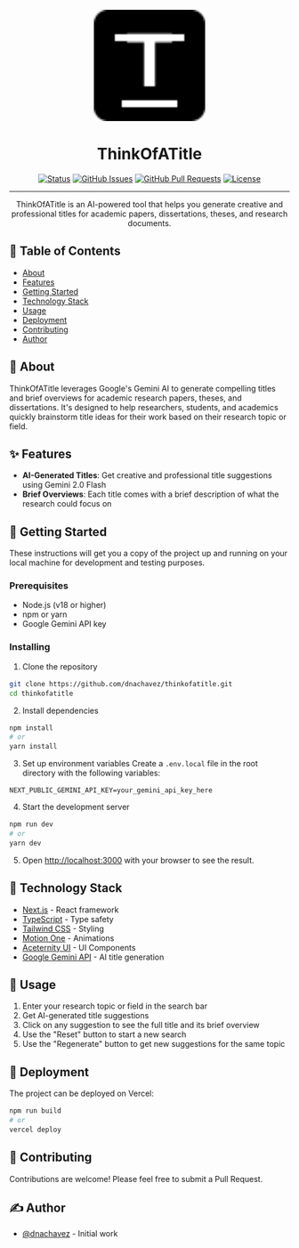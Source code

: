 <p align="center">
  <a href="https://thinkofatitle.dnachavez.dev" rel="noopener">
 <img width=200px height=200px src="public/favicon.svg" alt="ThinkOfATitle logo"></a>
</p>

<h1 align="center">ThinkOfATitle</h1>

<div align="center">

[![Status](https://img.shields.io/badge/status-active-success.svg)]()
[![GitHub Issues](https://img.shields.io/github/issues/dnachavez/ThinkOfATitle.svg)](https://github.com/dnachavez/ThinkOfATitle/issues)
[![GitHub Pull Requests](https://img.shields.io/github/issues-pr/dnachavez/ThinkOfATitle.svg)](https://github.com/dnachavez/ThinkOfATitle/pulls)
[![License](https://img.shields.io/badge/license-MIT-blue.svg)](/LICENSE)

</div>

---

<p align="center"> 
  ThinkOfATitle is an AI-powered tool that helps you generate creative and professional titles for academic papers, dissertations, theses, and research documents.
  <br> 
</p>

## 📝 Table of Contents

- [About](#about)
- [Features](#features)
- [Getting Started](#getting_started)
- [Technology Stack](#technology_stack)
- [Usage](#usage)
- [Deployment](#deployment)
- [Contributing](#contributing)
- [Author](#author)

## 🧐 About <a name="about"></a>

ThinkOfATitle leverages Google's Gemini AI to generate compelling titles and brief overviews for academic research papers, theses, and dissertations. It's designed to help researchers, students, and academics quickly brainstorm title ideas for their work based on their research topic or field.

## ✨ Features <a name="features"></a>

- **AI-Generated Titles**: Get creative and professional title suggestions using Gemini 2.0 Flash
- **Brief Overviews**: Each title comes with a brief description of what the research could focus on

## 🏁 Getting Started <a name="getting_started"></a>

These instructions will get you a copy of the project up and running on your local machine for development and testing purposes.

### Prerequisites

- Node.js (v18 or higher)
- npm or yarn
- Google Gemini API key

### Installing

1. Clone the repository
```bash
git clone https://github.com/dnachavez/thinkofatitle.git
cd thinkofatitle
```

2. Install dependencies
```bash
npm install
# or
yarn install
```

3. Set up environment variables
Create a `.env.local` file in the root directory with the following variables:
```
NEXT_PUBLIC_GEMINI_API_KEY=your_gemini_api_key_here
```

4. Start the development server
```bash
npm run dev
# or
yarn dev
```

5. Open [http://localhost:3000](http://localhost:3000) with your browser to see the result.

## 🔧 Technology Stack <a name="technology_stack"></a>

- [Next.js](https://nextjs.org/) - React framework
- [TypeScript](https://www.typescriptlang.org/) - Type safety
- [Tailwind CSS](https://tailwindcss.com/) - Styling
- [Motion One](https://motion.dev/) - Animations
- [Aceternity UI](https://ui.aceternity.com/) - UI Components
- [Google Gemini API](https://ai.google.dev/docs/gemini_api) - AI title generation

## 🎈 Usage <a name="usage"></a>

1. Enter your research topic or field in the search bar
2. Get AI-generated title suggestions
3. Click on any suggestion to see the full title and its brief overview
4. Use the "Reset" button to start a new search
5. Use the "Regenerate" button to get new suggestions for the same topic

## 🚀 Deployment <a name="deployment"></a>

The project can be deployed on Vercel:

```bash
npm run build
# or
vercel deploy
```

## 🤝 Contributing <a name="contributing"></a>

Contributions are welcome! Please feel free to submit a Pull Request.

## ✍️ Author <a name="author"></a>

- [@dnachavez](https://github.com/dnachavez) - Initial work
